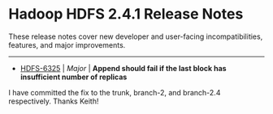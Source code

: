 
<!---
# Licensed to the Apache Software Foundation (ASF) under one
# or more contributor license agreements.  See the NOTICE file
# distributed with this work for additional information
# regarding copyright ownership.  The ASF licenses this file
# to you under the Apache License, Version 2.0 (the
# "License"); you may not use this file except in compliance
# with the License.  You may obtain a copy of the License at
#
#     http://www.apache.org/licenses/LICENSE-2.0
#
# Unless required by applicable law or agreed to in writing, software
# distributed under the License is distributed on an "AS IS" BASIS,
# WITHOUT WARRANTIES OR CONDITIONS OF ANY KIND, either express or implied.
# See the License for the specific language governing permissions and
# limitations under the License.
-->
# Hadoop HDFS 2.4.1 Release Notes

These release notes cover new developer and user-facing incompatibilities, features, and major improvements.


---

* [HDFS-6325](https://issues.apache.org/jira/browse/HDFS-6325) | *Major* | **Append should fail if the last block has insufficient number of replicas**

I have committed the fix to the trunk, branch-2, and branch-2.4 respectively. Thanks Keith!



